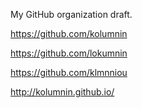 My GitHub organization draft.

https://github.com/kolumnin

https://github.com/lokumnin

https://github.com/klmnniou

http://kolumnin.github.io/


